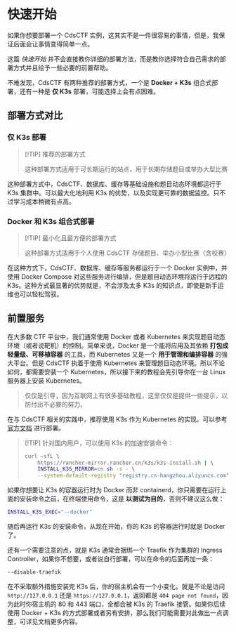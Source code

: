 # 快速开始

如果你想要部署一个 CdsCTF 实例，这其实不是一件很容易的事情，但是，我保证后面会让事情变得简单一点。

这篇 _快速开始_ 并不会直接教你详细的部署方法，而是教你选择符合自己需求的部署方式并且给予一些必要的前置帮助。

不难发现，CdsCTF 有两种推荐的部署方式，一个是 **Docker + K3s** 组合式部署，还有一种是 **仅 K3s** 部署，可能选择上会有点困难。

## 部署方式对比

### 仅 K3s 部署

> [!TIP] 推荐的部署方式
>
> 这种部署方式适用于可长期运行的站点，用于长期存储题目或举办大型比赛

这种部署方式中，CdsCTF、数据库、缓存等基础设施和题目动态环境都运行于 K3s 集群中。可以最大化地利用 K3s 的优势，以及实现更可靠的数据监控。只不过学习成本稍微有点高。

### Docker 和 K3s 组合式部署

> [!TIP] 最小化且最方便的部署方式
>
> 这种部署方式适用于个人使用 CdsCTF 存储题目、举办小型比赛（含校赛）

在这种方式下，CdsCTF、数据库、缓存等服务都运行于一个 Docker 实例中，并使用 Docker Compose 对这些服务进行编排，但是题目动态环境将运行于远程的 K3s。这种方式最显著的优势就是，不会涉及太多 K3s 的知识点，即使是新手运维也可以轻松驾驭。

## 前置服务

在大多数 CTF 平台中，我们通常使用 Docker 或者 Kubernetes 来实现题目动态环境（或者说靶机）的控制。简单来说，Docker 是一个能将应用及其依赖 **打包成轻量级、可移植容器** 的工具，而 Kubernetes 又是一个 **用于管理和编排容器** 的强大平台。但是 CdsCTF 执着于使用 Kubernetes 来管理题目动态环境。所以不论如何，都需要安装一个 Kubernetes，所以接下来的教程会先引导你在一台 Linux 服务器上安装 Kubernetes。

> 仅仅是引导，因为互联网上有很多基础教程，这里仅仅是提供一些提示，以防付出不必要的努力。

在与 CdsCTF 相关的实践中，推荐使用 K3s 作为 Kubernetes 的实现。可以参考 [官方文档](https://docs.k3s.io/) 进行部署。

> [!TIP] 针对国内用户，可以使用 K3s 的加速安装命令：
>
> ```bash
> curl –sfL \
>     https://rancher-mirror.rancher.cn/k3s/k3s-install.sh | \
>     INSTALL_K3S_MIRROR=cn sh -s - \
>     --system-default-registry "registry.cn-hangzhou.aliyuncs.com"
> ```

如果你想要让 K3s 的容器运行时为 Docker 而非 containerd，你只需要在运行上面的安装命令之前，在终端使用命令，这是 **以测试为目的**，否则不建议这么做：

```bash
INSTALL_K3S_EXEC="--docker"
```

随后再运行 K3s 的安装命令，从现在开始，你的 K3s 的容器运行时就是 Docker 了。

还有一个需要注意的点，就是 K3s 通常会捆绑一个 Traefik 作为集群的 Ingress Controller，如果你不想要，或者说自行部署，可以在命令的后面再加一条：

```bash
--disable-traefik
```

在不采取额外措施安装完 K3s 后，你的宿主机会有一个小变化。就是不论是访问 `http://127.0.0.1` 还是 `https://127.0.0.1`，返回都是 `404 page not found`，因为此时你宿主机的 80 和 443 端口，全都会被 K3s 的 Traefik 接管。如果你后续使用 Docker + K3s 的方式部署或者另有安排，那么我们可能需要对此做出一点调整，可详见文档更多内容。
